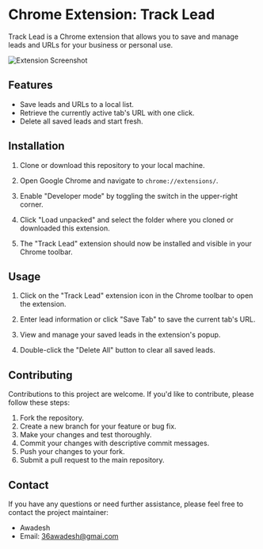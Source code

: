 # Chrome Extension: Track Lead

Track Lead is a Chrome extension that allows you to save and manage leads and URLs for your business or personal use.

![Extension Screenshot](screenshot.png)

## Features

- Save leads and URLs to a local list.
- Retrieve the currently active tab's URL with one click.
- Delete all saved leads and start fresh.

## Installation

1. Clone or download this repository to your local machine.

2. Open Google Chrome and navigate to `chrome://extensions/`.

3. Enable "Developer mode" by toggling the switch in the upper-right corner.

4. Click "Load unpacked" and select the folder where you cloned or downloaded this extension.

5. The "Track Lead" extension should now be installed and visible in your Chrome toolbar.

## Usage

1. Click on the "Track Lead" extension icon in the Chrome toolbar to open the extension.

2. Enter lead information or click "Save Tab" to save the current tab's URL.

3. View and manage your saved leads in the extension's popup.

4. Double-click the "Delete All" button to clear all saved leads.

## Contributing

Contributions to this project are welcome. If you'd like to contribute, please follow these steps:

1. Fork the repository.
2. Create a new branch for your feature or bug fix.
3. Make your changes and test thoroughly.
4. Commit your changes with descriptive commit messages.
5. Push your changes to your fork.
6. Submit a pull request to the main repository.

## Contact

If you have any questions or need further assistance, please feel free to contact the project maintainer:

- Awadesh
- Email: 36awadesh@gmai.com

